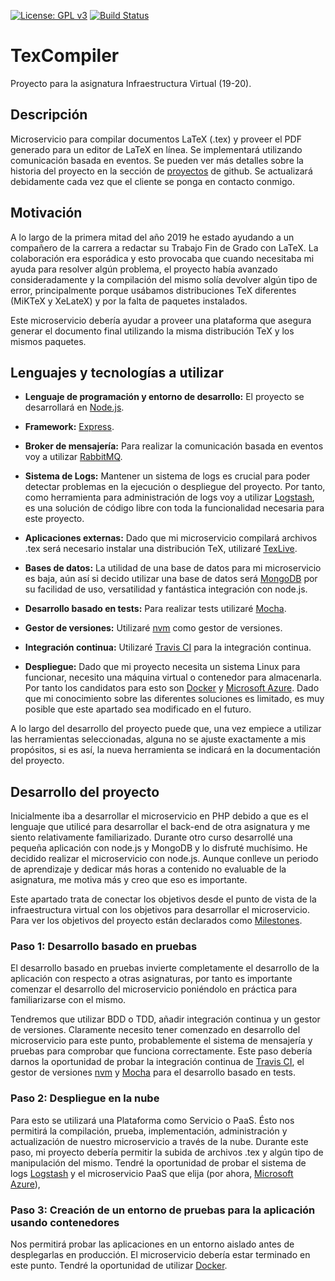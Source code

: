 <!-- descripcion.md -->

[![License: GPL v3](https://img.shields.io/badge/License-GPLv3-blue.svg)](https://www.gnu.org/licenses/gpl-3.0)
[![Build Status]( https://travis-ci.org/victorperalta93/IV-Proyecto.svg?branch=master)](https://travis-ci.org/victorperalta93/IV-Proyecto)
# TexCompiler
Proyecto para la asignatura Infraestructura Virtual (19-20).

## Descripción

Microservicio para compilar documentos LaTeX (.tex) y proveer el PDF generado para un editor de LaTeX en línea. Se implementará utilizando comunicación basada en eventos.
Se pueden ver más detalles sobre la historia del proyecto en la sección de [proyectos](https://github.com/victorperalta93/IV-Proyecto/projects/1) de github. Se actualizará debidamente cada vez que el cliente se ponga en contacto conmigo.

## Motivación

A lo largo de la primera mitad del año 2019 he estado ayudando a un compañero de la carrera a redactar su Trabajo Fin de Grado con LaTeX.
La colaboración era esporádica y esto provocaba que cuando necesitaba mi ayuda para resolver algún problema, el proyecto había avanzado consideradamente y la compilación del mismo solía devolver algún tipo de error, principalmente porque usábamos distribuciones TeX diferentes (MiKTeX y XeLateX) y por la falta de paquetes instalados.

Este microservicio debería ayudar a proveer una plataforma que asegura generar el documento final utilizando la misma distribución TeX y los mismos paquetes.

## Lenguajes y tecnologías a utilizar

* __Lenguaje de programación y entorno de desarrollo:__ El proyecto se desarrollará en [Node.js](https://nodejs.org/es/).
* __Framework:__ [Express](https://expressjs.com/es/).

* __Broker de mensajería:__ Para realizar la comunicación basada en eventos voy a utilizar [RabbitMQ](https://www.rabbitmq.com/).

* __Sistema de Logs:__ Mantener un sistema de logs es crucial para poder detectar problemas en la ejecución o despliegue del proyecto. Por tanto, como herramienta para administración de logs voy a utilizar [Logstash](https://www.elastic.co/products/logstash), es una solución de código libre con toda la funcionalidad necesaria para este proyecto.

* __Aplicaciones externas:__ Dado que mi microservicio compilará archivos .tex será necesario instalar una distribución TeX, utilizaré [TexLive](https://www.tug.org/texlive/).

* __Bases de datos:__ La utilidad de una base de datos para mi microservicio es baja, aún así si decido utilizar una base de datos será [MongoDB](https://www.mongodb.com/es) por su facilidad de uso, versatilidad y fantástica integración con node.js.

* __Desarrollo basado en tests:__ Para realizar tests utilizaré [Mocha](https://mochajs.org/).

* __Gestor de versiones:__ Utilizaré [nvm](https://github.com/nvm-sh/nvm) como gestor de versiones.

* __Integración continua:__ Utilizaré [Travis CI](https://travis-ci.org/) para la integración continua.

* __Despliegue:__ Dado que mi proyecto necesita un sistema Linux para funcionar, necesito una máquina virtual o contenedor para almacenarla. Por tanto los candidatos para esto son [Docker](https://www.docker.com/) y [Microsoft Azure](https://azure.microsoft.com/es-es/). Dado que mi conocimiento sobre las diferentes soluciones es limitado, es muy posible que este apartado sea modificado en el futuro.

A lo largo del desarrollo del proyecto puede que, una vez empiece a utilizar las herramientas seleccionadas, alguna no se ajuste exactamente a mis propósitos, si es así, la nueva herramienta se indicará en la documentación del proyecto.

## Desarrollo del proyecto
Inicialmente iba a desarrollar el microservicio en PHP debido a que es el lenguaje que utilicé para desarrollar el back-end de otra asignatura y me siento relativamente familiarizado. Durante otro curso desarrollé una pequeña aplicación con node.js y MongoDB y lo disfruté muchísimo. He decidido realizar el microservicio con node.js. Aunque conlleve un periodo de aprendizaje y dedicar más horas a contenido no evaluable de la asignatura, me motiva más y creo que eso es importante.

Este apartado trata de conectar los objetivos desde el punto de vista de la infraestructura virtual con los objetivos para desarrollar el microservicio. Para ver los objetivos del proyecto están declarados como [Milestones](https://github.com/victorperalta93/IV-Proyecto/milestones).

### Paso 1: Desarrollo basado en pruebas
El desarrollo basado en pruebas invierte completamente el desarrollo de la aplicación con respecto a otras asignaturas, por tanto es importante comenzar el desarrollo del microservicio poniéndolo en práctica para familiarizarse con el mismo.

Tendremos que utilizar BDD o TDD, añadir integración continua y un gestor de versiones.
Claramente necesito tener comenzado en desarrollo del microservicio para este punto, probablemente el sistema de mensajería y pruebas para comprobar que funciona correctamente. Este paso debería darnos la oportunidad de probar la integración continua de [Travis CI](https://travis-ci.org/), el gestor de versiones [nvm](https://github.com/nvm-sh/nvm) y [Mocha](https://mochajs.org/) para el desarrollo basado en tests.

### Paso 2: Despliegue en la nube
Para esto se utilizará una Plataforma como Servicio o PaaS. Ésto nos permitirá la compilación, prueba, implementación, administración y actualización de nuestro microservicio a través de la nube.
Durante este paso, mi proyecto debería permitir la subida de archivos .tex y algún tipo de manipulación del mismo. Tendré la oportunidad de probar el sistema de logs [Logstash](https://www.elastic.co/products/logstash) y el microservicio PaaS que elija (por ahora, [Microsoft Azure](https://azure.microsoft.com/es-es/)),


### Paso 3: Creación de un entorno de pruebas para la aplicación usando contenedores
Nos permitirá probar las aplicaciones en un entorno aislado antes de desplegarlas en producción.
El microservicio debería estar terminado en este punto. Tendré la oportunidad de utilizar [Docker](https://www.docker.com/).
